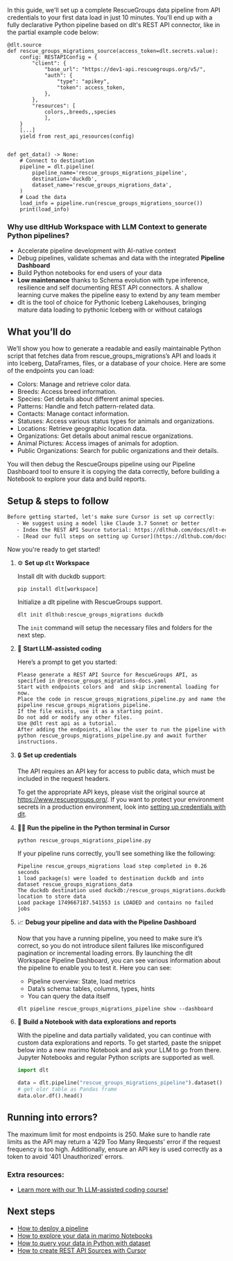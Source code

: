 In this guide, we'll set up a complete RescueGroups data pipeline from API credentials to your first data load in just 10 minutes. You'll end up with a fully declarative Python pipeline based on dlt's REST API connector, like in the partial example code below:

```python-outcome
@dlt.source
def rescue_groups_migrations_source(access_token=dlt.secrets.value):
    config: RESTAPIConfig = {
        "client": {
            "base_url": "https://dev1-api.rescuegroups.org/v5/",
            "auth": {
                "type": "apikey",
                "token": access_token,
            },
        },
        "resources": [
            colors,,breeds,,species
            ],
    }
    [...]
    yield from rest_api_resources(config)


def get_data() -> None:
    # Connect to destination
    pipeline = dlt.pipeline(
        pipeline_name='rescue_groups_migrations_pipeline',
        destination='duckdb',
        dataset_name='rescue_groups_migrations_data', 
    )
    # Load the data
    load_info = pipeline.run(rescue_groups_migrations_source())
    print(load_info) 
```

### Why use dltHub Workspace with LLM Context to generate Python pipelines?

- Accelerate pipeline development with AI-native context
- Debug pipelines, validate schemas and data with the integrated **Pipeline Dashboard**
- Build Python notebooks for end users of your data
- **Low maintenance** thanks to Schema evolution with type inference, resilience and self documenting REST API connectors. A shallow learning curve makes the pipeline easy to extend by any team member
- dlt is the tool of choice for Pythonic Iceberg Lakehouses, bringing mature data loading to pythonic Iceberg with or without catalogs

## What you’ll do

We’ll show you how to generate a readable and easily maintainable Python script that fetches data from rescue_groups_migrations’s API and loads it into Iceberg, DataFrames, files, or a database of your choice. Here are some of the endpoints you can load:

- Colors: Manage and retrieve color data.
- Breeds: Access breed information.
- Species: Get details about different animal species.
- Patterns: Handle and fetch pattern-related data.
- Contacts: Manage contact information.
- Statuses: Access various status types for animals and organizations.
- Locations: Retrieve geographic location data.
- Organizations: Get details about animal rescue organizations.
- Animal Pictures: Access images of animals for adoption.
- Public Organizations: Search for public organizations and their details.

You will then debug the RescueGroups pipeline using our Pipeline Dashboard tool to ensure it is copying the data correctly, before building a Notebook to explore your data and build reports.

## Setup & steps to follow

```default
Before getting started, let's make sure Cursor is set up correctly:
   - We suggest using a model like Claude 3.7 Sonnet or better
   - Index the REST API Source tutorial: https://dlthub.com/docs/dlt-ecosystem/verified-sources/rest_api/ and add it to context as **@dlt rest api**
   - [Read our full steps on setting up Cursor](https://dlthub.com/docs/dlt-ecosystem/llm-tooling/cursor-restapi#23-configuring-cursor-with-documentation)
```

Now you're ready to get started!

1. ⚙️ **Set up `dlt` Workspace**
    
    Install dlt with duckdb support:
    ```shell
    pip install dlt[workspace]
    ```

    Initialize a dlt pipeline with RescueGroups support.
    ```shell
    dlt init dlthub:rescue_groups_migrations duckdb
    ```

    The `init` command will setup the necessary files and folders for the next step.
    
2. 🤠 **Start LLM-assisted coding**
    
    Here’s a prompt to get you started:
    
    ```prompt
    Please generate a REST API Source for RescueGroups API, as specified in @rescue_groups_migrations-docs.yaml 
    Start with endpoints colors and  and skip incremental loading for now. 
    Place the code in rescue_groups_migrations_pipeline.py and name the pipeline rescue_groups_migrations_pipeline. 
    If the file exists, use it as a starting point. 
    Do not add or modify any other files. 
    Use @dlt rest api as a tutorial. 
    After adding the endpoints, allow the user to run the pipeline with python rescue_groups_migrations_pipeline.py and await further instructions.
    ```

    
3. 🔒 **Set up credentials** 
    
    The API requires an API key for access to public data, which must be included in the request headers.
    
    To get the appropriate API keys, please visit the original source at https://www.rescuegroups.org/.
    If you want to protect your environment secrets in a production environment, look into [setting up credentials with dlt](https://dlthub.com/docs/walkthroughs/add_credentials).
    
4. 🏃‍♀️ **Run the pipeline in the Python terminal in Cursor**
    
    ```shell
    python rescue_groups_migrations_pipeline.py
    ```
    
    If your pipeline runs correctly, you’ll see something like the following:
    
    ```shell
    Pipeline rescue_groups_migrations load step completed in 0.26 seconds
    1 load package(s) were loaded to destination duckdb and into dataset rescue_groups_migrations_data
    The duckdb destination used duckdb:/rescue_groups_migrations.duckdb location to store data
    Load package 1749667187.541553 is LOADED and contains no failed jobs
    ```
    
5. 📈 **Debug your pipeline and data with the Pipeline Dashboard**

    Now that you have a running pipeline, you need to make sure it’s correct, so you do not introduce silent failures like misconfigured pagination or incremental loading errors. By launching the dlt Workspace Pipeline Dashboard, you can see various information about the pipeline to enable you to test it. Here you can see:
    - Pipeline overview: State, load metrics
    - Data’s schema: tables, columns, types, hints
    - You can query the data itself
    
    ```shell
    dlt pipeline rescue_groups_migrations_pipeline show --dashboard
    ```
    
6. 🐍 **Build a Notebook with data explorations and reports**

    With the pipeline and data partially validated, you can continue with custom data explorations and reports. To get started, paste the snippet below into a new marimo Notebook and ask your LLM to go from there. Jupyter Notebooks and regular Python scripts are supported as well.

    
    ```python
    import dlt

   data = dlt.pipeline("rescue_groups_migrations_pipeline").dataset()
   # get olor table as Pandas frame
   data.olor.df().head()
    ```

## Running into errors?

The maximum limit for most endpoints is 250. Make sure to handle rate limits as the API may return a '429 Too Many Requests' error if the request frequency is too high. Additionally, ensure an API key is used correctly as a token to avoid '401 Unauthorized' errors.

### Extra resources:

- [Learn more with our 1h LLM-assisted coding course!](https://www.youtube.com/watch?v=GGid70rnJuM)

## Next steps

- [How to deploy a pipeline](https://dlthub.com/docs/walkthroughs/deploy-a-pipeline)
- [How to explore your data in marimo Notebooks](https://dlthub.com/docs/general-usage/dataset-access/marimo)
- [How to query your data in Python with dataset](https://dlthub.com/docs/general-usage/dataset-access/dataset)
- [How to create REST API Sources with Cursor](https://dlthub.com/docs/dlt-ecosystem/llm-tooling/cursor-restapi)